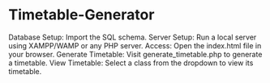 # Timetable-Generator
Database Setup: Import the SQL schema.
Server Setup: Run a local server using XAMPP/WAMP or any PHP server.
Access: Open the index.html file in your browser.
Generate Timetable: Visit generate_timetable.php to generate a timetable.
View Timetable: Select a class from the dropdown to view its timetable.
